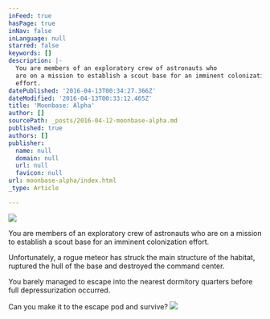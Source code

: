 ```yaml
---
inFeed: true
hasPage: true
inNav: false
inLanguage: null
starred: false
keywords: []
description: |-
  You are members of an exploratory crew of astronauts who
  are on a mission to establish a scout base for an imminent colonization
  effort.
datePublished: '2016-04-13T00:34:27.366Z'
dateModified: '2016-04-13T00:33:12.465Z'
title: 'Moonbase: Alpha'
author: []
sourcePath: _posts/2016-04-12-moonbase-alpha.md
published: true
authors: []
publisher:
  name: null
  domain: null
  url: null
  favicon: null
url: moonbase-alpha/index.html
_type: Article

---
```

![](https://the-grid-user-content.s3-us-west-2.amazonaws.com/e0b2e2af-1dcf-4726-9fec-e924bd4a963d.jpg)

You are members of an exploratory crew of astronauts who
are on a mission to establish a scout base for an imminent colonization
effort.

Unfortunately,
a rogue meteor has struck the main structure of the habitat, ruptured the hull of the base and destroyed the command
center.

You barely managed to escape
into the nearest dormitory quarters before full depressurization occurred.

Can you make it to the escape pod and survive?
![](https://the-grid-user-content.s3-us-west-2.amazonaws.com/5b6fda13-8ba0-4ae8-98c1-56dcc198c1cd.jpg)